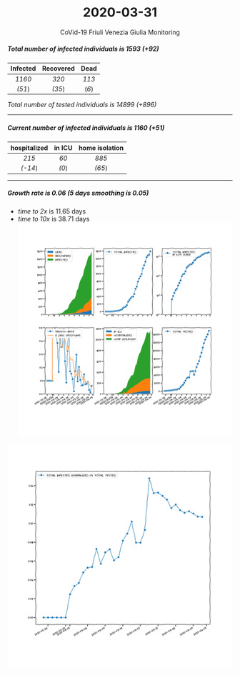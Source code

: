 <div align='center'>

# 2020-03-31
CoVid-19 Friuli Venezia Giulia Monitoring
</div>

##### Total number of infected individuals is 1593 (+92)
Infected | Recovered | Dead
:---: | :---: | :---:
*1160* | *320* | *113*
*(51*) | *(35*) | (*6*)

*Total number of tested individuals is 14899 (+896)*
***
##### Current number of infected individuals is 1160 (+51)
hospitalized | in ICU | home isolation
:---: | :---: | :---:
*215* |*60* |*885*
*(-14*) |*(0*) |*(65*)
***
##### Growth rate is 0.06 (5 days smoothing is 0.05)
- *time to 2x* is 11.65 days
- *time to 10x* is 38.71 days
![stats][stats]

![infected_normalized][infected_normalized]

[stats]: stats_FriuliVeneziaGiulia.png
[infected_normalized]: infected_normalized_FriuliVeneziaGiulia.png
